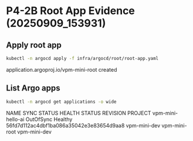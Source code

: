 # P4-2B Root App Evidence (20250909_153931)

## Apply root app


```bash
kubectl -n argocd apply -f infra/argocd/root/root-app.yaml
```

  application.argoproj.io/vpm-mini-root created

## List Argo apps


```bash
kubectl -n argocd get applications -o wide
```

  NAME                SYNC STATUS   HEALTH STATUS   REVISION                                   PROJECT
  vpm-mini-hello-ai   OutOfSync     Healthy         56fd7d112ac4dbf1ba086a35042e3e83654d9aa8   vpm-mini-dev
  vpm-mini-root                                                                                vpm-mini-dev
